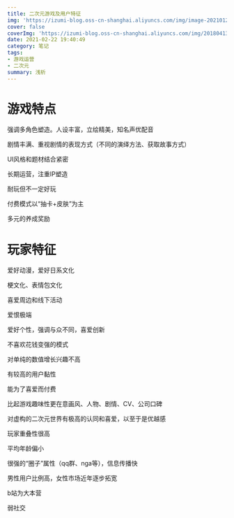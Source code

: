 ```yaml
---
title: 二次元游戏及用户特征
img: 'https://izumi-blog.oss-cn-shanghai.aliyuncs.com/img/image-20210127155254217.png'
cover: false
coverImg: 'https://izumi-blog.oss-cn-shanghai.aliyuncs.com/img/20180413101445_VXV2l.png'
date: 2021-02-22 19:40:49
category: 笔记
tags:
- 游戏运营
- 二次元
summary: 浅析
---
```


<!--more-->

# 游戏特点

强调多角色塑造。人设丰富，立绘精美，知名声优配音

剧情丰满、重视剧情的表现方式（不同的演绎方法、获取故事方式）

UI风格和题材结合紧密

长期运营，注重IP塑造

耐玩但不一定好玩

付费模式以“抽卡+皮肤”为主

多元的养成奖励



# 玩家特征

爱好动漫，爱好日系文化

梗文化、表情包文化

喜爱周边和线下活动

爱恨极端

爱好个性，强调与众不同，喜爱创新

不喜欢花钱变强的模式

对单纯的数值增长兴趣不高

有较高的用户黏性

能为了喜爱而付费

比起游戏趣味性更在意画风、人物、剧情、CV、公司口碑

对虚构的二次元世界有极高的认同和喜爱，以至于是优越感

玩家重叠性很高

平均年龄偏小

很强的“圈子”属性（qq群、nga等），信息传播快

男性用户比例高，女性市场近年逐步拓宽

b站为大本营

弱社交